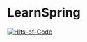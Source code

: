 # LearnSpring
[![Hits-of-Code](https://hitsofcode.com/github/linusjf/LearnSpring?branch=main)](https://hitsofcode.com/github/linusjf/LearnSpring/view?branch=main)
